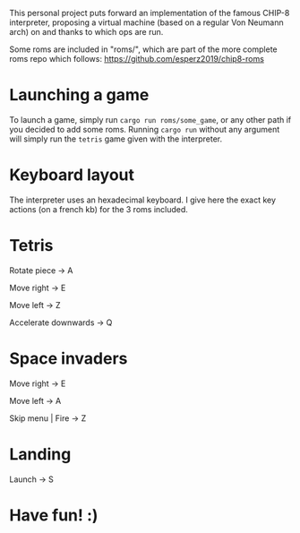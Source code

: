 This personal project puts forward an implementation of the famous
CHIP-8 interpreter, proposing a virtual machine (based on a regular
Von Neumann arch) on and thanks to which ops are run.

Some roms are included in "roms/", which are part of the more complete
roms repo which follows: https://github.com/esperz2019/chip8-roms

# Launching a game

To launch a game, simply run `cargo run roms/some_game`, or any other
path if you decided to add some roms. Running `cargo run` without
any argument will simply run the `tetris` game given with the
interpreter.

# Keyboard layout

The interpreter uses an hexadecimal keyboard. I give here the exact key actions (on a french kb) for the 3 roms included.

# Tetris
Rotate piece -> A

Move right -> E

Move left -> Z

Accelerate downwards -> Q

# Space invaders

Move right -> E

Move left -> A

Skip menu | Fire -> Z

# Landing

Launch -> S


# Have fun! :)
